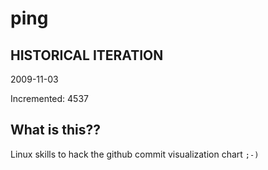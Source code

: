 # ping

## HISTORICAL ITERATION
2009-11-03

Incremented: 4537

## What is this?? 
Linux skills to hack the github commit visualization chart `;-)`
